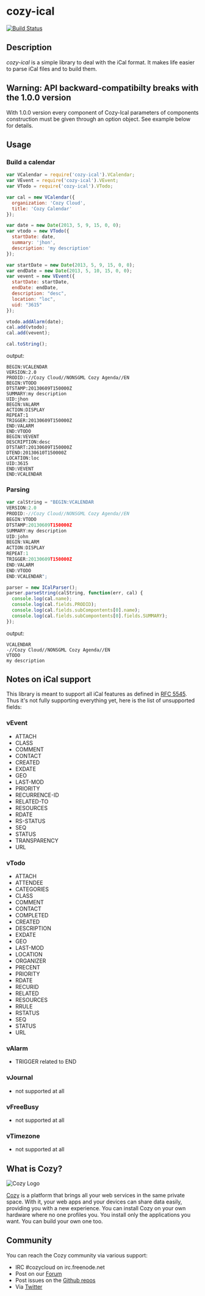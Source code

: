 cozy-ical
=========

[![Build Status](https://travis-ci.org/cozy/cozy-ical.png?branch=master)](https://travis-ci.org/cozy/cozy-ical)

## Description

*cozy-ical* is a simple library to deal with the iCal format. It makes life
easier to parse iCal files and to build them.

## Warning: API backward-compatibilty breaks with the 1.0.0 version

With 1.0.0 version every component of Cozy-Ical parameters of
components construction must be given through an option object. See example
below for details.

## Usage

### Build a calendar

```javascript
var VCalendar = require('cozy-ical').VCalendar;
var VEvent = require('cozy-ical').VEvent;
var VTodo = require('cozy-ical').VTodo;

var cal = new VCalendar({
  organization: 'Cozy Cloud',
  title: 'Cozy Calendar'
});

var date = new Date(2013, 5, 9, 15, 0, 0);
var vtodo = new VTodo({
  startDate: date,
  summary: 'jhon',
  description: 'my description'
});

var startDate = new Date(2013, 5, 9, 15, 0, 0);
var endDate = new Date(2013, 5, 10, 15, 0, 0);
var vevent = new VEvent({
  startDate: startDate,
  endDate: endDate,
  description: "desc",
  location: "loc",
  uid: "3615"
});

vtodo.addAlarm(date);
cal.add(vtodo);
cal.add(vevent);

cal.toString();
```

output:

    BEGIN:VCALENDAR
    VERSION:2.0
    PRODID:-//Cozy Cloud//NONSGML Cozy Agenda//EN
    BEGIN:VTODO
    DTSTAMP:20130609T150000Z
    SUMMARY:my description
    UID:jhon
    BEGIN:VALARM
    ACTION:DISPLAY
    REPEAT:1
    TRIGGER:20130609T150000Z
    END:VALARM
    END:VTODO
    BEGIN:VEVENT
    DESCRIPTION:desc
    DTSTART:20130609T150000Z
    DTEND:20130610T150000Z
    LOCATION:loc
    UID:3615
    END:VEVENT
    END:VCALENDAR

### Parsing


```javascript
var calString = "BEGIN:VCALENDAR
VERSION:2.0
PRODID:-//Cozy Cloud//NONSGML Cozy Agenda//EN
BEGIN:VTODO
DTSTAMP:20130609T150000Z
SUMMARY:my description
UID:john
BEGIN:VALARM
ACTION:DISPLAY
REPEAT:1
TRIGGER:20130609T150000Z
END:VALARM
END:VTODO
END:VCALENDAR";

parser = new ICalParser();
parser.parseString(calString, function(err, cal) {
  console.log(cal.name);
  console.log(cal.fields.PRODID);
  console.log(cal.fields.subCompontents[0].name);
  console.log(cal.fields.subCompontents[0].fields.SUMMARY);
});
```

output:

    VCALENDAR
    -//Cozy Cloud//NONSGML Cozy Agenda//EN
    VTODO
    my description

## Notes on iCal support
This library is meant to support all iCal features as defined in [RFC 5545](https://tools.ietf.org/html/rfc5545). Thus it's not fully supporting everything yet, here is the list of unsupported fields:

### vEvent
* ATTACH
* CLASS
* COMMENT
* CONTACT
* CREATED
* EXDATE
* GEO
* LAST-MOD
* PRIORITY
* RECURRENCE-ID
* RELATED-TO
* RESOURCES
* RDATE
* RS-STATUS
* SEQ
* STATUS
* TRANSPARENCY
* URL

### vTodo
* ATTACH
* ATTENDEE
* CATEGORIES
* CLASS
* COMMENT
* CONTACT
* COMPLETED
* CREATED
* DESCRIPTION
* EXDATE
* GEO
* LAST-MOD
* LOCATION
* ORGANIZER
* PRECENT
* PRIORITY
* RDATE
* RECURID
* RELATED
* RESOURCES
* RRULE
* RSTATUS
* SEQ
* STATUS
* URL

### vAlarm
* TRIGGER related to END

### vJournal
* not supported at all

### vFreeBusy
* not supported at all

### vTimezone
* not supported at all

## What is Cozy?

![Cozy Logo](https://raw.github.com/cozy/cozy-setup/gh-pages/assets/images/happycloud.png)

[Cozy](https://cozy.io) is a platform that brings all your web services in the
same private space.  With it, your web apps and your devices can share data
easily, providing you
with a new experience. You can install Cozy on your own hardware where no one
profiles you. You install only the applications you want. You can build your
own one too.

## Community

You can reach the Cozy community via various support:

* IRC #cozycloud on irc.freenode.net
* Post on our [Forum](https://forum.cozy.io)
* Post issues on the [Github repos](https://github.com/cozy/)
* Via [Twitter](https://twitter.com/mycozycloud)
